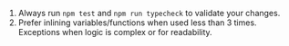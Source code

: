 1. Always run `npm test` and `npm run typecheck` to validate your changes.
1. Prefer inlining variables/functions when used less than 3 times. Exceptions when logic is complex or for readability.